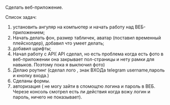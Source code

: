 Сделать веб-приложение.


Список задач:
1) установить ангуляр на компьютер и начать работу над ВЕБ-приложением;
2) Начать делать фон, размер табличек, аватар (поставил временный плейсхолдер), добавил что умеет делать;
3) добавил шрифты;
4) Начал работу с API( API сделал, но есть проблема когда есть фото в веб-приложении она закрывает пол-страницы и нету рамки для навыков. Поэтому пока я выключил фото)
5) Делаю роутинг (сделал лого , знак ВХОДа telegram username,пароль и кнопку входа.)
6) Сделаны формы.
7) авторизация ( не могу зайти в спомощтю логина и пароль в ВЕБ. Черезе консоль смотрел есть ли действия когда вожу логин и пароль, ничего не показывает).